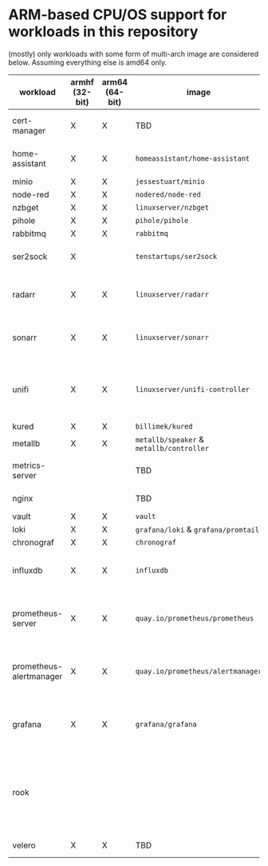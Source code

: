 # ARM-based CPU/OS support for workloads in this repository

(mostly) only workloads with some form of multi-arch image are considered below.  Assuming everything else is amd64 only.

| workload                | armhf (32-bit) | arm64 (64-bit) | image | notes |
|-------------------------|----------------|----------------|-------|-------|
| cert-manager            | X | X | TBD | This should arrive with cert-manager release v0.12 |
| home-assistant          | X | X | `homeassistant/home-assistant` | The vscode sudecard container is amd64 only |
| minio                   | X | X | `jessestuart/minio` | |
| node-red                | X | X | `nodered/node-red` | |
| nzbget                  | X | X | `linuxserver/nzbget` | |
| pihole                  | X | X | `pihole/pihole` | |
| rabbitmq                | X | X | `rabbitmq` | |
| ser2sock                | X |  | `tenstartups/ser2sock` | This is an armhf-only image. Not multi-arch  |
| radarr                  | X | X | `linuxserver/radarr` | Not running on arm now due to no ceph-csi container support for arm |
| sonarr                  | X | X | `linuxserver/sonarr` | Not running on arm now due to no ceph-csi container support for arm |
| unifi                   | X | X | `linuxserver/unifi-controller` | Not running this image right now - instead running `jacobalberty/unifi` which is amd64-only |
| kured                   | X | X | `billimek/kured` |  |
| metallb                 | X | X | `metallb/speaker` & `metallb/controller` |  |
| metrics-server          |  |  | TBD | [this issue](https://github.com/kubernetes-incubator/metrics-server/issues/181) should enable multi-arch at some point |
| nginx                   |  |  | TBD | [this PR](https://github.com/kubernetes/ingress-nginx/pull/4271) should enable support |
| vault                   | X | X | `vault` |  |
| loki                    | X | X | `grafana/loki` & `grafana/promtail` |  |
| chronograf              | X | X | `chronograf` |  |
| influxdb                | X | X | `influxdb` | Not running on arm now due to memory resource needs |
| prometheus-server       | X | X | `quay.io/prometheus/prometheus` | Can't run on arm because init/sidecard containres are not arm-capable |
| prometheus-alertmanager | X | X | `quay.io/prometheus/alertmanager` | Can't run on arm because init/sidecard containres are not arm-capable |
| grafana                 | X | X | `grafana/grafana` | Can't run on arm because init/sidecard containres are not arm-capable |
| rook                    |  |  |  | No support yet - will be necesary for `csi-rbdplugin` to support arm/arm64 for ceph client workloads to run on arm |
| velero                  | X | X | TBD | [this PR](https://github.com/vmware-tanzu/velero/pull/1768) should enable support |
